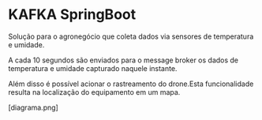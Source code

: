 # KAFKA SpringBoot

Solução para o agronegócio que coleta dados via sensores de temperatura e umidade.

A cada 10 segundos são enviados para o message broker os dados de temperatura e
umidade capturado naquele instante.

Além disso é possível acionar o rastreamento do drone.Esta funcionalidade resulta na localização do equipamento em um mapa.


[diagrama.png]
